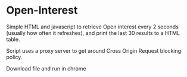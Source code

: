 # Open-Interest

Simple HTML and javascript to retrieve Open interest every 2 seconds (usually how often it refreshes), and print the last 30 results to a HTML table. 

Script uses a proxy server to get around Cross Origin Request blocking policy.


Download file and run in chrome
